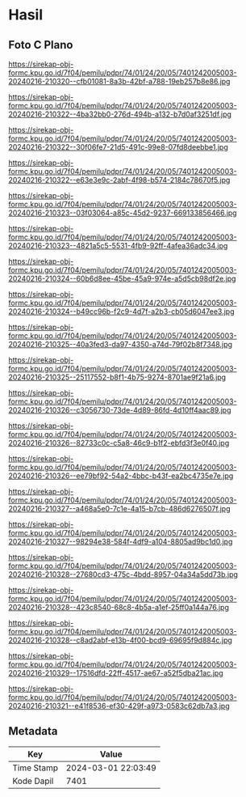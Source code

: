 # Hasil

## Foto C Plano

https://sirekap-obj-formc.kpu.go.id/7f04/pemilu/pdpr/74/01/24/20/05/7401242005003-20240216-210320--cfb01081-8a3b-42bf-a788-19eb257b8e86.jpg

https://sirekap-obj-formc.kpu.go.id/7f04/pemilu/pdpr/74/01/24/20/05/7401242005003-20240216-210322--4ba32bb0-276d-494b-a132-b7d0af3251df.jpg

https://sirekap-obj-formc.kpu.go.id/7f04/pemilu/pdpr/74/01/24/20/05/7401242005003-20240216-210322--30f06fe7-21d5-491c-99e8-07fd8deebbe1.jpg

https://sirekap-obj-formc.kpu.go.id/7f04/pemilu/pdpr/74/01/24/20/05/7401242005003-20240216-210322--e63e3e9c-2abf-4f98-b574-2184c78670f5.jpg

https://sirekap-obj-formc.kpu.go.id/7f04/pemilu/pdpr/74/01/24/20/05/7401242005003-20240216-210323--03f03064-a85c-45d2-9237-669133856466.jpg

https://sirekap-obj-formc.kpu.go.id/7f04/pemilu/pdpr/74/01/24/20/05/7401242005003-20240216-210323--4821a5c5-5531-4fb9-92ff-4afea36adc34.jpg

https://sirekap-obj-formc.kpu.go.id/7f04/pemilu/pdpr/74/01/24/20/05/7401242005003-20240216-210324--60b6d8ee-45be-45a9-974e-a5d5cb98df2e.jpg

https://sirekap-obj-formc.kpu.go.id/7f04/pemilu/pdpr/74/01/24/20/05/7401242005003-20240216-210324--b49cc96b-f2c9-4d7f-a2b3-cb05d6047ee3.jpg

https://sirekap-obj-formc.kpu.go.id/7f04/pemilu/pdpr/74/01/24/20/05/7401242005003-20240216-210325--40a3fed3-da97-4350-a74d-79f02b8f7348.jpg

https://sirekap-obj-formc.kpu.go.id/7f04/pemilu/pdpr/74/01/24/20/05/7401242005003-20240216-210325--25117552-b8f1-4b75-9274-8701ae9f21a6.jpg

https://sirekap-obj-formc.kpu.go.id/7f04/pemilu/pdpr/74/01/24/20/05/7401242005003-20240216-210326--c3056730-73de-4d89-86fd-4d10ff4aac89.jpg

https://sirekap-obj-formc.kpu.go.id/7f04/pemilu/pdpr/74/01/24/20/05/7401242005003-20240216-210326--82733c0c-c5a8-46c9-b1f2-ebfd3f3e0f40.jpg

https://sirekap-obj-formc.kpu.go.id/7f04/pemilu/pdpr/74/01/24/20/05/7401242005003-20240216-210326--ee79bf92-54a2-4bbc-b43f-ea2bc4735e7e.jpg

https://sirekap-obj-formc.kpu.go.id/7f04/pemilu/pdpr/74/01/24/20/05/7401242005003-20240216-210327--a468a5e0-7c1e-4a15-b7cb-486d6276507f.jpg

https://sirekap-obj-formc.kpu.go.id/7f04/pemilu/pdpr/74/01/24/20/05/7401242005003-20240216-210327--98294e38-584f-4df9-a104-8805ad9bc1d0.jpg

https://sirekap-obj-formc.kpu.go.id/7f04/pemilu/pdpr/74/01/24/20/05/7401242005003-20240216-210328--27680cd3-475c-4bdd-8957-04a34a5dd73b.jpg

https://sirekap-obj-formc.kpu.go.id/7f04/pemilu/pdpr/74/01/24/20/05/7401242005003-20240216-210328--423c8540-68c8-4b5a-a1ef-25ff0a144a76.jpg

https://sirekap-obj-formc.kpu.go.id/7f04/pemilu/pdpr/74/01/24/20/05/7401242005003-20240216-210328--c8ad2abf-e13b-4f00-bcd9-69695f9d884c.jpg

https://sirekap-obj-formc.kpu.go.id/7f04/pemilu/pdpr/74/01/24/20/05/7401242005003-20240216-210329--17516dfd-22ff-4517-ae67-a52f5dba21ac.jpg

https://sirekap-obj-formc.kpu.go.id/7f04/pemilu/pdpr/74/01/24/20/05/7401242005003-20240216-210321--e41f8536-ef30-429f-a973-0583c62db7a3.jpg


## Metadata

| Key        | Value               |
| ---------- | ------------------- |
| Time Stamp | 2024-03-01 22:03:49 |
| Kode Dapil | 7401                |



